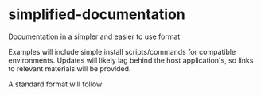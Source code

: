# simplified-documentation
Documentation in a simpler and easier to use format

Examples will include simple install scripts/commands for compatible environments. 
Updates will likely lag behind the host application's, so links to relevant materials will be provided. 

A standard format will follow:
